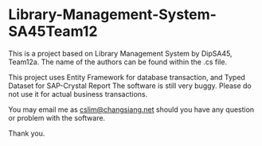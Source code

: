 # Library-Management-System-SA45Team12
This is a project based on Library Management System by DipSA45, Team12a.
The name of the authors can be found within the .cs file.

This project uses Entity Framework for database transaction, and Typed Dataset for SAP-Crystal Report
The software is still very buggy. Please do not use it for actual business transactions.

You may email me as cslim@changsiang.net should you have any question or problem with the software.

Thank you.

